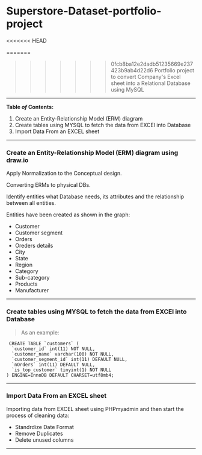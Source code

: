 # Superstore-Dataset-portfolio-project
<<<<<<< HEAD

=======
>>>>>>> 0fcb8ba12e2dadb51235669e237423b9ab4d22d6
Portfolio project to convert Company's Excel sheet into a Relational Database using MySQL 

---

**Table *of* Contents:**
1. Create an Entity-Relationship Model (ERM) diagram
2. Create tables using MYSQL to fetch the data from EXCEl into Database
3. Import Data From an EXCEL sheet
---

### Create an Entity-Relationship Model (ERM) diagram using draw.io

Apply Normalization to the Conceptual design.

Converting ERMs to physical DBs.

Identify entities what Database needs, its attributes and the relationship between all entities.

Entities have been created as shown in the graph:

 * Customer  
 * Customer segment 
 * Orders 
 * Oreders details  
 * City 
 * State  
 * Region  
 * Category  
 * Sub-category 
 * Products 
 * Manufacturer 

---

### Create tables using MYSQL to fetch the data from EXCEl into Database

 > As an example:

```mysql
 CREATE TABLE `customers` (
  `customer_id` int(11) NOT NULL,
  `customer_name` varchar(100) NOT NULL,
  `customer_segment_id` int(11) DEFAULT NULL,
  `nOrders` int(11) DEFAULT NULL,
  `is_top_customer` tinyint(1) NOT NULL
) ENGINE=InnoDB DEFAULT CHARSET=utf8mb4;
```
---
### Import Data From an EXCEL sheet
Importing data from EXCEL sheet using PHPmyadmin and then start the process of cleaning data: 

* Standrdize Date Format 
* Remove Duplicates 
* Delete unused columns 
---













